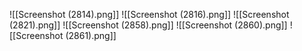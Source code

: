 ![[Screenshot (2814).png]]
![[Screenshot (2816).png]]
![[Screenshot (2821).png]]
![[Screenshot (2858).png]]
![[Screenshot (2860).png]]
![[Screenshot (2861).png]]
